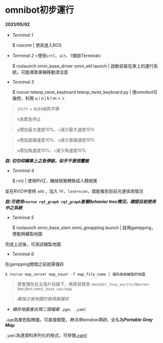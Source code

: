 # omnibot初步運行
#### **2021/05/02**

- *Terminal 1*
    
    $ roscore | 使其進入ROS
    
- *Terminal 2* <使用`crtl`、`alt`、`T`開啟Terminal>

    $ roslaunch omni_base_driver omni_ekf.launch | 啟動安裝在車上的運行系統，可能導致車輛移動須注意
    
- *Terminal 3*

    $ rosrun teleop_twist_keyboard teleop_twist_keyboard.py | 使omnibot可操控，利用 u i o j k l m < >
    
 >`shift` + `前述9鍵`其平移
    
 >`k`為緊急停止

 >`q`增加最大速度10%、`z`減少最大速度10%
 
 >`w`增加直線速度10%、`x`減少直線速度10%
 
 >`e`增加角速度10%、`c`減少角速度10%

***註: 切勿仰賴車上之急停鈕，似乎不是很靈敏***
 
- *Terminal 4*

    $ rviz | 使用RVIZ，機械視覺轉換成人類視覺
    
並在RVIZ中使用 `add` ，加入 `TF`、`laserscan`，就能看到目前光達偵測情況

***註:可使用`rosrun rqt_graph rqt_graph`查看Behavior tree情況，確認目前使用中之系統***

- *Terminal 5*

    $ roslaunch omni_base_slam omni_gmapping.launch | 啟用gampping，使能夠繪製地圖
    
完成上述後，可測試繪製地圖

- *Terminal 6*

在gampping關閉之前就需儲存

    $ rosrun map_server map_saver -f map_file_name | 儲存剛剛繪製的地圖
    
>將會儲存在主用戶目錄下，再將其移至 `omnibot_foxy_ws/src/Neuron-OmniBot/omni_base_nav/map`

>*確保之後地圖的使用與儲存*

- *儲存地圖會出現二個檔案 `.pgm`、 `.yaml`*

`.pgm`為單色點陣圖，可直接閱覽，*無法用window開啟*，全名為***Portable Gray Map***

`.yaml`為達資料序列化的格式，可參閱[.yaml](https://zh.wikipedia.org/wiki/YAML)


